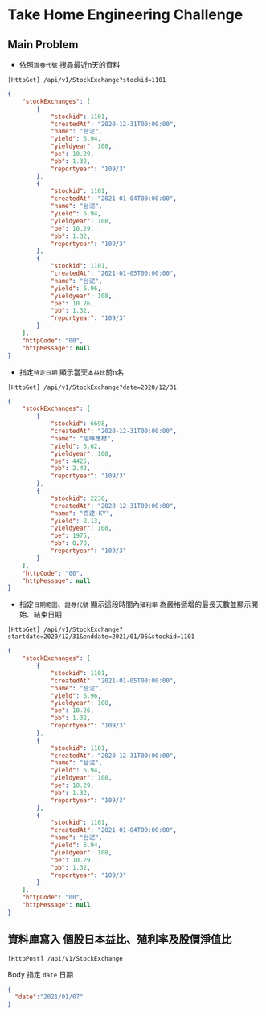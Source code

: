 # Take Home Engineering Challenge

## Main Problem
* 依照`證券代號` 搜尋最近n天的資料 

`[HttpGet] /api/v1/StockExchange?stockid=1101`

```json
{
    "stockExchanges": [
        {
            "stockid": 1101,
            "createdAt": "2020-12-31T00:00:00",
            "name": "台泥",
            "yield": 6.94,
            "yieldyear": 108,
            "pe": 10.29,
            "pb": 1.32,
            "reportyear": "109/3"
        },
        {
            "stockid": 1101,
            "createdAt": "2021-01-04T00:00:00",
            "name": "台泥",
            "yield": 6.94,
            "yieldyear": 108,
            "pe": 10.29,
            "pb": 1.32,
            "reportyear": "109/3"
        },
        {
            "stockid": 1101,
            "createdAt": "2021-01-05T00:00:00",
            "name": "台泥",
            "yield": 6.96,
            "yieldyear": 108,
            "pe": 10.26,
            "pb": 1.32,
            "reportyear": "109/3"
        }
    ],
    "httpCode": "00",
    "httpMessage": null
}
```

* 指定`特定日期` 顯示當天`本益比`前n名

`[HttpGet] /api/v1/StockExchange?date=2020/12/31`
```json
{
    "stockExchanges": [
        {
            "stockid": 6698,
            "createdAt": "2020-12-31T00:00:00",
            "name": "旭暉應材",
            "yield": 3.62,
            "yieldyear": 108,
            "pe": 4425,
            "pb": 2.42,
            "reportyear": "109/3"
        },
        {
            "stockid": 2236,
            "createdAt": "2020-12-31T00:00:00",
            "name": "百達-KY",
            "yield": 2.13,
            "yieldyear": 108,
            "pe": 1975,
            "pb": 0.78,
            "reportyear": "109/3"
        }
    ],
    "httpCode": "00",
    "httpMessage": null
}
```

* 指定`日期範圍`、`證券代號` 顯示這段時間內`殖利率` 為嚴格遞增的最長天數並顯示開始、結束日期

`[HttpGet] /api/v1/StockExchange?startdate=2020/12/31&enddate=2021/01/06&stockid=1101`
```json
{
    "stockExchanges": [
        {
            "stockid": 1101,
            "createdAt": "2021-01-05T00:00:00",
            "name": "台泥",
            "yield": 6.96,
            "yieldyear": 108,
            "pe": 10.26,
            "pb": 1.32,
            "reportyear": "109/3"
        },
        {
            "stockid": 1101,
            "createdAt": "2020-12-31T00:00:00",
            "name": "台泥",
            "yield": 6.94,
            "yieldyear": 108,
            "pe": 10.29,
            "pb": 1.32,
            "reportyear": "109/3"
        },
        {
            "stockid": 1101,
            "createdAt": "2021-01-04T00:00:00",
            "name": "台泥",
            "yield": 6.94,
            "yieldyear": 108,
            "pe": 10.29,
            "pb": 1.32,
            "reportyear": "109/3"
        }
    ],
    "httpCode": "00",
    "httpMessage": null
}
```

## 資料庫寫入 個股日本益比、殖利率及股價淨值比
`[HttpPost] /api/v1/StockExchange`

Body 指定 `date` 日期

```json
{
  "date":"2021/01/07"
}
```

